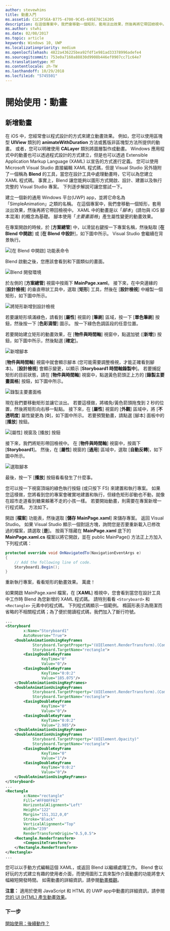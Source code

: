 ```yaml
---
author: stevewhims
title: 動畫入門
ms.assetid: C1C3F5EA-B775-4700-9C45-695E78C16205
description: 在這個專案中，我們會移動一個矩形，套用淡出效果，然後再將它帶回檢視中。
ms.author: stwhi
ms.date: 02/08/2017
ms.topic: article
keywords: Windows 10, UWP
ms.localizationpriority: medium
ms.openlocfilehash: 4822a436225bea92fdf1e981ad33378996adefe4
ms.sourcegitcommit: 753e0a7160a88830d9908b446ef0907cc71c64e7
ms.translationtype: MT
ms.contentlocale: zh-TW
ms.lasthandoff: 10/29/2018
ms.locfileid: "5745501"
---
```

# <a name="getting-started-animation"></a>開始使用：動畫


## <a name="adding-animations"></a>新增動畫

在 iOS 中，您經常會以程式設計的方式來建立動畫效果。 例如，您可以使用區塊型 **UIView** 類別的 **animateWithDuration** 方法或舊版非區塊型方法所提供的動畫。 或者，您可以明確使用 **CALayer** 類別將圖層製作成動畫。 Windows 應用程式中的動畫也可以透過程式設計的方式建立，但是也可以透過 Extensible Application Markup Language (XAML) 以宣告的方式進行定義。 您可以使用 Microsoft Visual Studio 直接編輯 XAML 程式碼，但是 Visual Studio 另外隨附了一個稱為 **Blend** 的工具，當您在設計工具中處理動畫時，它可以為您建立 XAML 程式碼。 事實上，Blend 讓您能夠以圖形方式開啟、設計、建置以及執行完整的 Visual Studio 專案。 下列逐步解說可讓您嘗試一下。

建立一個新的通用 Windows 平台(UWP) app，並將它命名為「SimpleAnimation」之類的名稱。 在這個專案中，我們會移動一個矩形，套用淡出效果，然後再將它帶回檢視中。 XAML 中的動畫是以「*腳本*」(請勿與 iOS 腳本混淆) 的概念為基礎。 腳本使用「*主要畫面格*」產生屬性變更的動畫效果。

在專案開啟的時候，於 [**方案總管**] 中，以滑鼠右鍵按一下專案名稱，然後點取 [**在 Blend 中開啟**] 或 [**在 Blend 中設計**]，如下圖中所示。 Visual Studio 會繼續在背景執行。

![[在 Blend 中開啟] 功能表命令](images/ios-to-uwp/vs-open-in-blend.png)

Blend 啟動之後，您應該會看到和下圖類似的畫面。

![Blend 開發環境](images/ios-to-uwp/blend-1.png)

於左側的 [**方案總管**] 視窗中按兩下 **MainPage.xaml**。 接下來，在中央邊緣的 [**設計檢視**] 的垂直帶狀工具中，選取 [**矩形**] 工具，然後在 [**設計檢視**] 中繪製一個矩形，如下圖中所示。

![將矩形新增到設計檢視](images/ios-to-uwp/blend-2.png)

若要讓矩形填滿綠色，請看到 [**屬性**] 視窗的 [**筆刷**] 區域，按一下 [**單色筆刷**] 按鈕，然後按一下 [**色彩滴管**] 圖示。 按一下綠色色調區段的任意位置。

若要開始建立矩形的動畫效果，在 [**物件與時間軸**] 視窗中，點選加號 ([**新增**]) 按鈕，如下圖中所示，然後點選 [**確定**]。

![新增腳本](images/ios-to-uwp/blend-3.png)

[**物件與時間軸**] 視窗中就會顯示腳本 (您可能需要調整檢視，才能正確看到腳本)。 [**設計檢視**] 會顯示變更，以顯示 [**Storyboard1 時間軸錄製中**]。 若要捕捉矩形的目前狀態，請在 [**物件與時間軸**] 視窗中，點選黃色箭頭正上方的 [**錄製主要畫面格**] 按鈕，如下圖中所示。

![錄製主要畫面格](images/ios-to-uwp/blend-4.png)

現在我們要移動矩形並讓它淡出。 若要這樣做，將橘免/黃色箭頭拖曳到 2 秒的位置，然後將矩形向右移一點點。 接下來，在 [**屬性**] 視窗的 [**外觀**] 區域中，將 [**不透明度**] 屬性變更為 [**0**]，如下圖中所示。 若要預覽動畫，請點選 [腳本] 面板中的 [**播放**] 按鈕。

![[屬性] 視窗及 [播放] 按鈕](images/ios-to-uwp/blend-5.png)

接下來，我們將矩形帶回檢視中。 在 [**物件與時間軸**] 視窗中，按兩下 [**Storyboard1**]。 然後，在 [**屬性**] 視窗的 [**通用**] 區域中，選取 [**自動反轉**]，如下圖中所示。

![選取腳本](images/ios-to-uwp/blend-6.png)

最後，按一下 [**播放**] 按鈕看看發生了什麼事。

您可以按一下視窗頂端的綠色執行按鈕 (或只按下 F5) 來建置和執行專案。 如果您這樣做，您將看到您的專案會確實地建置和執行，但綠色矩形卻動也不動，就像在超市走道看到糖果賴著不走的小孩一樣。 若要開始動畫，則需要在專案新增一行程式碼。 方法如下。

開啟 [**檔案**] 功能表，然後選取 [**儲存 MainPage.xaml**] 來儲存專案。 返回 Visual Studio。 如果 Visual Studio 顯示一個對話方塊，詢問您是否要重新載入已修改過的檔案，請選取 [**是**]。 按兩下隱藏在 **MainPage.xaml** 底下的 **MainPage.xaml.cs** 檔案以將它開啟，並在 public MainPage() 方法正上方加入下列程式碼：

```csharp
protected override void OnNavigatedTo(NavigationEventArgs e)
{
    // Add the following line of code.
    Storyboard1.Begin();
}
```

重新執行專案，看看矩形的動畫效果。 萬歲！

如果開啟 MainPage.xaml 檔案，在 [**XAML**] 檢視中，您會看到當您在設計工具中工作時 Blend 為您新增的 XAML 程式碼。 請特別看看 `<Storyboard>` 和 `<Rectangle>` 元素中的程式碼。 下列程式碼顯示一個範例。 橢圓形表示為簡潔而省略的不相關程式碼；為了便於閱讀程式碼，我們加入了斷行符號。

```xml
...
<Storyboard 
        x:Name="Storyboard1" 
        AutoReverse="True">
    <DoubleAnimationUsingKeyFrames 
            Storyboard.TargetProperty="(UIElement.RenderTransform).(CompositeTransform.TranslateX)"
            Storyboard.TargetName="rectangle">
        <EasingDoubleKeyFrame 
                KeyTime="0" 
                Value="0"/>
        <EasingDoubleKeyFrame 
                KeyTime="0:0:2" 
                Value="185.075"/>
    </DoubleAnimationUsingKeyFrames>
    <DoubleAnimationUsingKeyFrames 
            Storyboard.TargetProperty="(UIElement.RenderTransform).(CompositeTransform.TranslateY)" 
            Storyboard.TargetName="rectangle">
        <EasingDoubleKeyFrame 
                KeyTime="0" 
                Value="0"/>
        <EasingDoubleKeyFrame 
                KeyTime="0:0:2" 
                Value="2.985"/>
    </DoubleAnimationUsingKeyFrames>
    <DoubleAnimationUsingKeyFrames 
            Storyboard.TargetProperty="(UIElement.Opacity)" 
            Storyboard.TargetName="rectangle">
        <EasingDoubleKeyFrame 
                KeyTime="0" 
                Value="1"/>
        <EasingDoubleKeyFrame 
                KeyTime="0:0:2"
                Value="0"/>
    </DoubleAnimationUsingKeyFrames>
</Storyboard>
...
<Rectangle 
        x:Name="rectangle" 
        Fill="#FF00FF63" 
        HorizontalAlignment="Left" 
        Height="122" 
        Margin="151,312,0,0" 
        Stroke="Black" 
        VerticalAlignment="Top" 
        Width="239" 
        RenderTransformOrigin="0.5,0.5">
    <Rectangle.RenderTransform>
        <CompositeTransform/>
    </Rectangle.RenderTransform>
</Rectangle>
...
```

您可以以手動方式編輯這個 XAML，或返回 Blend 以繼續處理工作。 Blend 會以好玩的方式建立有趣的使用者介面，而使用圖形工具來製作介面動畫的功能將會大幅縮短開發時間。 如需動畫的詳細資訊，請參閱[動畫概觀](https://msdn.microsoft.com/library/windows/apps/mt187350)。

**注意：** 適用於<span class="legacy-term">使用 JavaScript 和 HTML 的 UWP app</span>中動畫的詳細資訊，請參閱[您的 UI (HTML) 產生動畫效果](https://msdn.microsoft.com/library/windows/apps/hh465165)。

### <a name="next-step"></a>下一步

[開始使用：後續動作？](getting-started-what-next.md)

